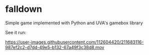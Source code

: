 # falldown
Simple game implemented with Python and UVA's gamebox library


See it run:

https://user-images.githubusercontent.com/112604420/211683116-987ef2c2-d7dd-49e5-b132-67a49f3c38d8.mov

